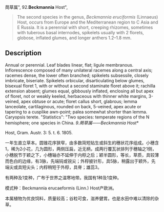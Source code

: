 菵草属",
92.**Beckmannia** Host",

> The second species in the genus, *Beckmannia eruciformis* (Linnaeus) Host, occurs from Europe and the Mediterranean region to C Asia and E Russia. It is a perennial with short, creeping rhizomes, sometimes with tuberous basal internodes, spikelets usually with 2 florets, globose, inflated glumes, and longer anthers 1.2–1.8 mm.

## Description
Annual or perennial. Leaf blades linear, flat; ligule membranous. Inflorescence composed of many unilateral racemes along a central axis; racemes dense, the lower often branched; spikelets subsessile, closely imbricate, biseriate. Spikelets orbicular, disarticulating below glumes, bisexual floret 1, with or without a second staminate floret above it; rachilla extension absent; glumes equal, gibbously inflated, enclosing all but apex of floret, not or weakly keeled, herbaceous with thinner white margins, 3-veined, apex obtuse or acute; floret callus short, glabrous; lemma lanceolate, cartilaginous, rounded on back, 5-veined, apex acute or tapering to a cusplike awn-point; palea somewhat shorter than lemma. Caryopsis terete.
  "Statistics": "Two species: temperate regions of the N hemisphere; one species in China.
**9.菵草属*——Beckmannia Host**

Host, Gram. Austr. 3: 5. t. 6. 1805.

一年生直立草本。圆锥花序狭窄，由多数简短贴生或斜生的穗状花序组成。小穗含1，稀为2小花，几为圆形，两侧压扁，近无柄，成两行覆瓦状排列于穗轴之1侧，小穗脱节于颖之下，小穗轴亦不延伸于内稃之后；颖半圆形，等长，草质，具较薄而色白的边缘，有3脉，先端钝或锐尖；外稃披针形，具5脉，稍露出于颖外，先端尖或具短尖头；内稃稍短于外稃，具脊；雄蕊3。

有两种及1变种，广布于世界之温寒地带。我国有1种及1变种。

模式种：Beckmannia erucaeformis (Linn.) Host产欧洲。

本属植物为优良饲料，质量较高；谷粒可食，滋养健胃。也是水田中难以清除的杂草。
